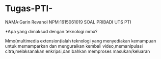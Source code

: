 # Tugas-PTI-
NAMA:Garin Revanol
NPM:1615061019
SOAL PRIBADI UTS PTI

*Apa yang dimaksud dengan teknologi mmx?

Mmx(multimedia extension)ialah teknologi yang menyediakan kemampuan untuk memamparkan dan menguraikan kembali video,memanipulasi citra,melaksanakan enkripsi,dan bahkan memproses masukan/keluaran
